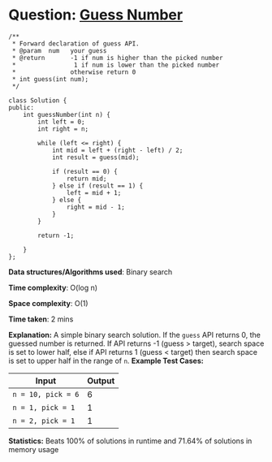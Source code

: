 <h1>Question: <a href="https://leetcode.com/problems/guess-number-higher-or-lower/description">Guess Number</a></h1>

```
/** 
 * Forward declaration of guess API.
 * @param  num   your guess
 * @return 	     -1 if num is higher than the picked number
 *			      1 if num is lower than the picked number
 *               otherwise return 0
 * int guess(int num);
 */

class Solution {
public:
    int guessNumber(int n) {
        int left = 0;
        int right = n;

        while (left <= right) {
            int mid = left + (right - left) / 2;
            int result = guess(mid);

            if (result == 0) {
                return mid;
            } else if (result == 1) {
                left = mid + 1;
            } else {
                right = mid - 1;
            }
        }

        return -1;
        
    }
};
```

**Data structures/Algorithms used**: Binary search

**Time complexity**: O(log n)

**Space complexity**: O(1)

**Time taken**: 2 mins

**Explanation:**
A simple binary search solution. If the `guess` API returns 0, the guessed number is returned. If API returns -1 (guess > target), search space is set to lower half, else if API returns 1 (guess < target) then search space is set to upper half in the range of `n`.
**Example Test Cases:**


| Input  | Output |
| ------------- | ------------- |
| <code>n = 10, pick = 6</code>  | 6 |
| <code>n = 1, pick = 1</code>  | 1 |
| <code>n = 2, pick = 1</code>  | 1 |

**Statistics:** Beats 100% of solutions in runtime and 71.64% of solutions in memory usage
